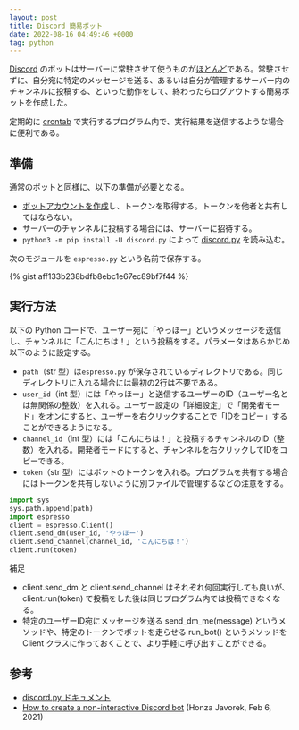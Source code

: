 ```yaml
---
layout: post
title: Discord 簡易ボット
date: 2022-08-16 04:49:46 +0000
tag: python
---
```

[Discord](https://ja.wikipedia.org/wiki/Discord) のボットはサーバーに常駐させて使うものが[ほとんど](https://top.gg/)である。常駐させずに、自分宛に特定のメッセージを送る、あるいは自分が管理するサーバー内のチャンネルに投稿する、といった動作をして、終わったらログアウトする簡易ボットを作成した。

定期的に [crontab](https://ja.wikipedia.org/wiki/Crontab) で実行するプログラム内で、実行結果を送信するような場合に便利である。

## 準備

通常のボットと同様に、以下の準備が必要となる。

- [ボットアカウントを作成](https://discordpy.readthedocs.io/ja/latest/discord.html)し、トークンを取得する。トークンを他者と共有してはならない。
- サーバーのチャンネルに投稿する場合には、サーバーに招待する。
- `python3 -m pip install -U discord.py` によって [discord.py](https://pypi.org/project/discord.py/) を読み込む。

次のモジュールを `espresso.py` という名前で保存する。

{% gist aff133b238bdfb8ebc1e67ec89bf7f44 %}

## 実行方法

以下の Python コードで、ユーザー宛に「やっほー」というメッセージを送信し、チャンネルに「こんにちは！」という投稿をする。パラメータはあらかじめ以下のように設定する。

- `path`（str 型）は`espresso.py` が保存されているディレクトリである。同じディレクトリに入れる場合には最初の2行は不要である。
- `user_id`（int 型）には「やっほー」と送信するユーザーのID（ユーザー名とは無関係の整数）を入れる。ユーザー設定の「詳細設定」で「開発者モード」をオンにすると、ユーザーを右クリックすることで「IDをコピー」することができるようになる。
- `channel_id`（int 型）には「こんにちは！」と投稿するチャンネルのID（整数）を入れる。開発者モードにすると、チャンネルを右クリックしてIDをコピーできる。
- `token`（str 型）にはボットのトークンを入れる。プログラムを共有する場合にはトークンを共有しないように別ファイルで管理するなどの注意をする。

```python
import sys
sys.path.append(path)
import espresso
client = espresso.Client()
client.send_dm(user_id, 'やっほー')
client.send_channel(channel_id, 'こんにちは！')
client.run(token)
```

補足

- client.send_dm と client.send_channel はそれぞれ何回実行しても良いが、client.run(token) で投稿をした後は同じプログラム内では投稿できなくなる。
- 特定のユーザーID宛にメッセージを送る send_dm_me(message) というメソッドや、特定のトークンでボットを走らせる run_bot() というメソッドを Client クラスに作っておくことで、より手軽に呼び出すことができる。

## 参考
- [discord.py ドキュメント](https://discordpy.readthedocs.io/ja/latest/index.html)
- [How to create a non-interactive Discord bot](https://honzajavorek.cz/blog/how-to-create-non-interactive-discord-bot/) (Honza Javorek, Feb 6, 2021)
